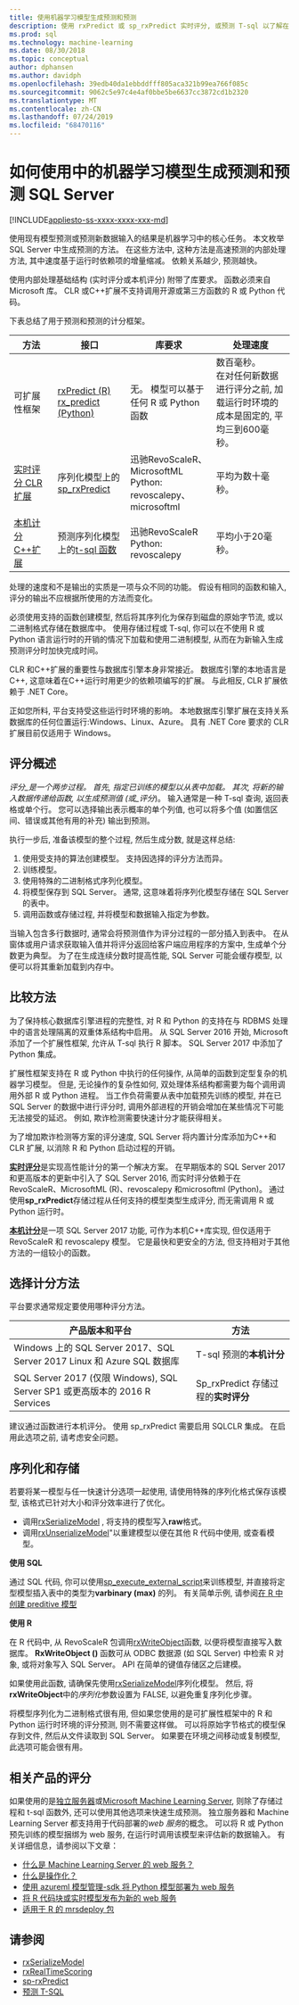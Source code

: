 ```yaml
---
title: 使用机器学习模型生成预测和预测
description: 使用 rxPredict 或 sp_rxPredict 实时评分, 或预测 T-sql 以了解在 R 和 Pythin 的 SQL Server 机器学习中预测和预测的本地评分。
ms.prod: sql
ms.technology: machine-learning
ms.date: 08/30/2018
ms.topic: conceptual
author: dphansen
ms.author: davidph
ms.openlocfilehash: 39edb40da1ebbddfff805aca321b99ea766f085c
ms.sourcegitcommit: 9062c5e97c4e4af0bbe5be6637cc3872cd1b2320
ms.translationtype: MT
ms.contentlocale: zh-CN
ms.lasthandoff: 07/24/2019
ms.locfileid: "68470116"
---
```

# <a name="how-to-generate-forecasts-and-predictions-using-machine-learning-models-in-sql-server"></a>如何使用中的机器学习模型生成预测和预测 SQL Server
[!INCLUDE[appliesto-ss-xxxx-xxxx-xxx-md](../../includes/appliesto-ss-xxxx-xxxx-xxx-md.md)]

使用现有模型预测或预测新数据输入的结果是机器学习中的核心任务。 本文枚举 SQL Server 中生成预测的方法。 在这些方法中, 这种方法是高速预测的内部处理方法, 其中速度基于运行时依赖项的增量缩减。 依赖关系越少, 预测越快。

使用内部处理基础结构 (实时评分或本机评分) 附带了库要求。 函数必须来自 Microsoft 库。 CLR 或C++扩展不支持调用开源或第三方函数的 R 或 Python 代码。

下表总结了用于预测和预测的计分框架。 

| 方法           | 接口         | 库要求 | 处理速度 |
|-----------------------|-------------------|----------------------|----------------------|
| 可扩展性框架 | [rxPredict (R)](https://docs.microsoft.com/machine-learning-server/r-reference/revoscaler/rxpredict) <br/>[rx_predict (Python)](https://docs.microsoft.com/machine-learning-server/python-reference/revoscalepy/rx-predict) | 无。 模型可以基于任何 R 或 Python 函数 | 数百毫秒。 <br/>在对任何新数据进行评分之前, 加载运行时环境的成本是固定的, 平均三到600毫秒。 |
| [实时评分 CLR 扩展](../real-time-scoring.md) | 序列化模型上的[sp_rxPredict](https://docs.microsoft.com//sql/relational-databases/system-stored-procedures/sp-rxpredict-transact-sql) | 迅驰RevoScaleR、MicrosoftML <br/>Python: revoscalepy、microsoftml | 平均为数十毫秒。 |
| [本机计分C++扩展](../sql-native-scoring.md) | 预测序列化模型上的[t-sql 函数](https://docs.microsoft.com/sql/t-sql/queries/predict-transact-sql) | 迅驰RevoScaleR <br/>Python: revoscalepy | 平均小于20毫秒。 | 

处理的速度和不是输出的实质是一项与众不同的功能。 假设有相同的函数和输入, 评分的输出不应根据所使用的方法而变化。

必须使用支持的函数创建模型, 然后将其序列化为保存到磁盘的原始字节流, 或以二进制格式存储在数据库中。 使用存储过程或 T-sql, 你可以在不使用 R 或 Python 语言运行时的开销的情况下加载和使用二进制模型, 从而在为新输入生成预测评分时加快完成时间。

CLR 和C++扩展的重要性与数据库引擎本身非常接近。 数据库引擎的本地语言是C++, 这意味着在C++运行时用更少的依赖项编写的扩展。 与此相反, CLR 扩展依赖于 .NET Core。 

正如您所料, 平台支持受这些运行时环境的影响。 本地数据库引擎扩展在支持关系数据库的任何位置运行:Windows、Linux、Azure。 具有 .NET Core 要求的 CLR 扩展目前仅适用于 Windows。

## <a name="scoring-overview"></a>评分概述

_评分_是一个两步过程。 首先, 指定已训练的模型以从表中加载。 其次, 将新的输入数据传递给函数, 以生成预测值 (或_评分_)。 输入通常是一种 T-sql 查询, 返回表格或单个行。 您可以选择输出表示概率的单个列值, 也可以将多个值 (如置信区间、错误或其他有用的补充) 输出到预测。

执行一步后, 准备该模型的整个过程, 然后生成分数, 就是这样总结:

1. 使用受支持的算法创建模型。 支持因选择的评分方法而异。
2. 训练模型。
3. 使用特殊的二进制格式序列化模型。
3. 将模型保存到 SQL Server。 通常, 这意味着将序列化模型存储在 SQL Server 的表中。
4. 调用函数或存储过程, 并将模型和数据输入指定为参数。

当输入包含多行数据时, 通常会将预测值作为评分过程的一部分插入到表中。 在从窗体或用户请求获取输入值并将评分返回给客户端应用程序的方案中, 生成单个分数更为典型。 为了在生成连续分数时提高性能, SQL Server 可能会缓存模型, 以便可以将其重新加载到内存中。

## <a name="compare-methods"></a>比较方法

为了保持核心数据库引擎进程的完整性, 对 R 和 Python 的支持在与 RDBMS 处理中的语言处理隔离的双重体系结构中启用。 从 SQL Server 2016 开始, Microsoft 添加了一个扩展性框架, 允许从 T-sql 执行 R 脚本。 SQL Server 2017 中添加了 Python 集成。 

扩展性框架支持在 R 或 Python 中执行的任何操作, 从简单的函数到定型复杂的机器学习模型。 但是, 无论操作的复杂性如何, 双处理体系结构都需要为每个调用调用外部 R 或 Python 进程。 当工作负荷需要从表中加载预先训练的模型, 并在已 SQL Server 的数据中进行评分时, 调用外部进程的开销会增加在某些情况下可能无法接受的延迟。 例如, 欺诈检测需要快速计分才能获得相关。

为了增加欺诈检测等方案的评分速度, SQL Server 将内置计分库添加为C++和 CLR 扩展, 以消除 R 和 Python 启动过程的开销。

[**实时评分**](../real-time-scoring.md)是实现高性能计分的第一个解决方案。 在早期版本的 SQL Server 2017 和更高版本的更新中引入了 SQL Server 2016, 而实时评分依赖于在 RevoScaleR、MicrosoftML (R)、revoscalepy 和microsoftml (Python)。 通过使用**sp_rxPredict**存储过程从任何支持的模型类型生成评分, 而无需调用 R 或 Python 运行时。

[**本机计分**](../sql-native-scoring.md)是一项 SQL Server 2017 功能, 可作为本机C++库实现, 但仅适用于 RevoScaleR 和 revoscalepy 模型。 它是最快和更安全的方法, 但支持相对于其他方法的一组较小的函数。

## <a name="choose-a-scoring-method"></a>选择计分方法

平台要求通常规定要使用哪种评分方法。

| 产品版本和平台 | 方法 |
|------------------------------|-------------|
| Windows 上的 SQL Server 2017、SQL Server 2017 Linux 和 Azure SQL 数据库 | T-sql 预测的**本机计分** |
| SQL Server 2017 (仅限 Windows), SQL Server SP1 或更高版本的 2016 R Services | Sp\_rxPredict 存储过程的**实时评分** |

建议通过函数进行本机评分。 使用 sp\_rxPredict 需要启用 SQLCLR 集成。 在启用此选项之前, 请考虑安全问题。

## <a name="serialization-and-storage"></a>序列化和存储

若要将某一模型与任一快速计分选项一起使用, 请使用特殊的序列化格式保存该模型, 该格式已针对大小和评分效率进行了优化。

+ 调用[rxSerializeModel](https://docs.microsoft.com/r-server/r-reference/revoscaler/rxserializemodel) , 将支持的模型写入**raw**格式。
+ 调用[rxUnserializeModel](https://docs.microsoft.com/r-server/r-reference/revoscaler/rxserializemodel)"以重建模型以便在其他 R 代码中使用, 或查看模型。

**使用 SQL**

通过 SQL 代码, 你可以使用[sp_execute_external_script](https://docs.microsoft.com//sql/relational-databases/system-stored-procedures/sp-execute-external-script-transact-sql)来训练模型, 并直接将定型模型插入表中的类型为**varbinary (max)** 的列。 有关简单示例, 请参阅[在 R 中创建 preditive 模型](../tutorials/rtsql-create-a-predictive-model-r.md)

**使用 R**

在 R 代码中, 从 RevoScaleR 包调用[rxWriteObject](https://docs.microsoft.com/machine-learning-server/r-reference/revoscaler/rxwriteobject)函数, 以便将模型直接写入数据库。 **RxWriteObject ()** 函数可从 ODBC 数据源 (如 SQL Server) 中检索 R 对象, 或将对象写入 SQL Server。 API 在简单的键值存储区之后建模。
  
如果使用此函数, 请确保先使用[rxSerializeModel](https://docs.microsoft.com/r-server/r-reference/revoscaler/rxserializemodel)序列化模型。 然后, 将**rxWriteObject**中的*序列化*参数设置为 FALSE, 以避免重复序列化步骤。

将模型序列化为二进制格式很有用, 但如果您使用的是可扩展性框架中的 R 和 Python 运行时环境的评分预测, 则不需要这样做。 可以将原始字节格式的模型保存到文件, 然后从文件读取到 SQL Server。 如果要在环境之间移动或复制模型, 此选项可能会很有用。

## <a name="scoring-in-related-products"></a>相关产品的评分

如果使用的是[独立服务器](r-server-standalone.md)或[Microsoft Machine Learning Server](https://docs.microsoft.com/machine-learning-server/what-is-machine-learning-server), 则除了存储过程和 t-sql 函数外, 还可以使用其他选项来快速生成预测。 独立服务器和 Machine Learning Server 都支持用于代码部署的*web 服务*的概念。 可以将 R 或 Python 预先训练的模型捆绑为 web 服务, 在运行时调用该模型来评估新的数据输入。 有关详细信息，请参阅以下文章：

+ [什么是 Machine Learning Server 的 web 服务？](https://docs.microsoft.com/machine-learning-server/operationalize/concept-what-are-web-services)
+ [什么是操作化？](https://docs.microsoft.com/machine-learning-server/what-is-operationalization)
+ [使用 azureml 模型管理-sdk 将 Python 模型部署为 web 服务](https://docs.microsoft.com/machine-learning-server/operationalize/python/quickstart-deploy-python-web-service)
+ [将 R 代码块或实时模型发布为新的 web 服务](https://docs.microsoft.com/machine-learning-server/r-reference/mrsdeploy/publishservice)
+ [适用于 R 的 mrsdeploy 包](https://docs.microsoft.com/machine-learning-server/r-reference/mrsdeploy/mrsdeploy-package)


## <a name="see-also"></a>请参阅

+ [rxSerializeModel](https://docs.microsoft.com/machine-learning-server/r-reference/revoscaler/rxserializemodel)  
+ [rxRealTimeScoring](https://docs.microsoft.com/machine-learning-server/r-reference/revoscaler/rxrealtimescoring)
+ [sp-rxPredict](https://docs.microsoft.com/sql/relational-databases/system-stored-procedures/sp-rxpredict-transact-sql)
+ [预测 T-SQL](https://docs.microsoft.com/sql/t-sql/queries/predict-transact-sql)